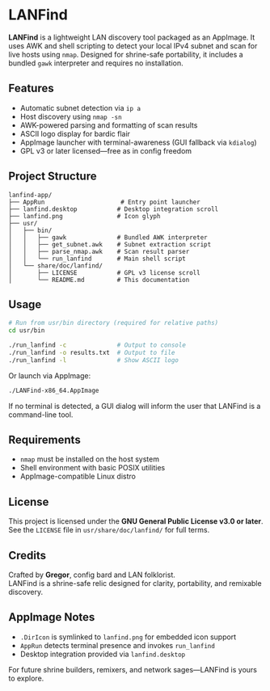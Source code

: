 # LANFind

**LANFind** is a lightweight LAN discovery tool packaged as an AppImage. It uses AWK and shell scripting to detect your local IPv4 subnet and scan for live hosts using `nmap`. Designed for shrine-safe portability, it includes a bundled `gawk` interpreter and requires no installation.

## Features

- Automatic subnet detection via `ip a`
- Host discovery using `nmap -sn`
- AWK-powered parsing and formatting of scan results
- ASCII logo display for bardic flair
- AppImage launcher with terminal-awareness (GUI fallback via `kdialog`)
- GPL v3 or later licensed—free as in config freedom

## Project Structure

```
lanfind-app/
├── AppRun                     # Entry point launcher
├── lanfind.desktop           # Desktop integration scroll
├── lanfind.png               # Icon glyph
├── usr/
│   ├── bin/
│   │   ├── gawk              # Bundled AWK interpreter
│   │   ├── get_subnet.awk    # Subnet extraction script
│   │   ├── parse_nmap.awk    # Scan result parser
│   │   └── run_lanfind       # Main shell script
│   └── share/doc/lanfind/
│       ├── LICENSE           # GPL v3 license scroll
│       └── README.md         # This documentation
```

## Usage

```bash
# Run from usr/bin directory (required for relative paths)
cd usr/bin

./run_lanfind -c              # Output to console
./run_lanfind -o results.txt  # Output to file
./run_lanfind -l              # Show ASCII logo
```

Or launch via AppImage:

```bash
./LANFind-x86_64.AppImage
```

If no terminal is detected, a GUI dialog will inform the user that LANFind is a command-line tool.

## Requirements

- `nmap` must be installed on the host system
- Shell environment with basic POSIX utilities
- AppImage-compatible Linux distro

## License

This project is licensed under the **GNU General Public License v3.0 or later**.  
See the `LICENSE` file in `usr/share/doc/lanfind/` for full terms.

## Credits

Crafted by **Gregor**, config bard and LAN folklorist.  
LANFind is a shrine-safe relic designed for clarity, portability, and remixable discovery.

## AppImage Notes

- `.DirIcon` is symlinked to `lanfind.png` for embedded icon support
- `AppRun` detects terminal presence and invokes `run_lanfind`
- Desktop integration provided via `lanfind.desktop`

For future shrine builders, remixers, and network sages—LANFind is yours to explore.
